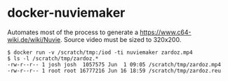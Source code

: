 # docker-nuviemaker

Automates most of the process to generate a https://www.c64-wiki.de/wiki/Nuvie. Source video must be sized to 320x200.

```
$ docker run -v /scratch/tmp:/iod -ti nuviemaker zardoz.mp4
$ ls -l /scratch/tmp/zardoz.*
-rw-r--r-- 1 josh josh  1057575 Jun  1 09:05 /scratch/tmp/zardoz.mp4
-rw-r--r-- 1 root root 16777216 Jun 16 18:59 /scratch/tmp/zardoz.reu
```
